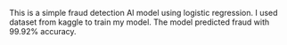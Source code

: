 This is a simple fraud detection AI model using logistic regression.
I used dataset from kaggle to train my model.
The model predicted fraud with 99.92% accuracy.
